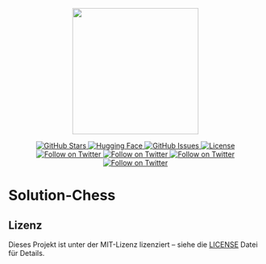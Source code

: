 <p align="center">
    <img src="./img-readme/peharge-logo3.7.png" width="250"/>
</p>

<div align="center">
    <a href="">
        <img alt="GitHub Stars" src="https://img.shields.io/badge/Solution-Chess-blue">
    </a>
    <a href="">
        <img alt="Hugging Face" src="https://img.shields.io/badge/Peharge-8A2BE2">
    </a>
    <a href="">
        <img alt="GitHub Issues" src="https://img.shields.io/badge/%F0%9F%A4%97%20Hugging%20Face-Spaces-blue">
    </a>
    <a href="">
        <img alt="License" src="https://img.shields.io/badge/-python-gray?logo=python">
    </a>
    <a href="">
        <img alt="Follow on Twitter" src="https://img.shields.io/badge/-C++-blue?logo=cplusplus">
    </a>
    <a href="">
        <img alt="Follow on Twitter" src="https://img.shields.io/badge/-C-blue?logo=c">
    </a>
    <a href="">
        <img alt="Follow on Twitter" src="https://img.shields.io/badge/Jupyter-notebook-brightgreen">
    </a>
    <a href="">
        <img alt="Follow on Twitter" src="https://img.shields.io/badge/Google-Colab-red">
    </a>
</div>

# Solution-Chess

## Lizenz

Dieses Projekt ist unter der MIT-Lizenz lizenziert – siehe die [LICENSE](LICENSE) Datei für Details.